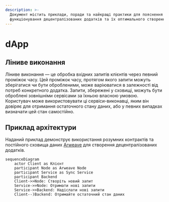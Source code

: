 ```yaml
---
description: >-
  Документ містить приклади, поради та найкращі практики для пояснення
  функціонування децентралізованих додатків та їх оптимального створення.
---
```


# dApp

## Ліниве виконання <a href="#lazy-execution" id="lazy-execution"></a>

Ліниве виконання — це обробка вхідних запитів клієнтів через певний проміжок часу. Цей проміжок часу, протягом якого запити можуть зберігатися чи бути обробленими, може варіюватися в залежності від потреб конкретного додатка. Запити, збережені у сховищі, можуть бути оброблені зовнішніми сервісами за їхньою власною умовою. Користувач може використовувати ці сервіси-виконавці, яким він довіряє для отримання остаточного стану даних, або у певних випадках визначати цей стан самостійно.

## Приклад архітектури <a href="#example-of-architecture" id="example-of-architecture"></a>

Наданий приклад демонструє використання розумних контрактів та постійного сховища даних [Arweave](https://arweave.org) для створення децентралізованих додатків.

```mermaid
sequenceDiagram
    actor Client as Клієнт
    participant Node as Arweave Node
    participant Service as Sync Service
    participant Backend
    Client->>Node: Створіть новий запит
    Service->>Node: Отримати нові запити
    Service->>Backend: Надіслати нові запити
    Client--)Backend: Отримайте остаточний стан даних
```
